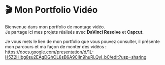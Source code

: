 # 🎬 Mon Portfolio Vidéo

Bienvenue dans mon portfolio de montage vidéo.  
Je partage ici mes projets réalisés avec **DaVinci Resolve** et **Capcut**.

Je vous mets le lien de mon portfolio que vous pouvez consulter, il présente mon parcours et ma façon de monter des vidéos :
https://docs.google.com/presentation/d/1L-H5Z2HIbg8su2EAgDGhOL8sB6A90IIn9huRLQyl_b0/edit?usp=sharing
